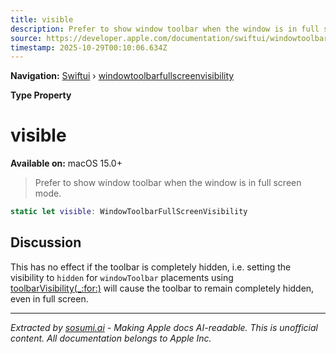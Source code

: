 ```yaml
---
title: visible
description: Prefer to show window toolbar when the window is in full screen mode.
source: https://developer.apple.com/documentation/swiftui/windowtoolbarfullscreenvisibility/visible
timestamp: 2025-10-29T00:10:06.634Z
---
```


**Navigation:** [Swiftui](/documentation/swiftui) › [windowtoolbarfullscreenvisibility](/documentation/swiftui/windowtoolbarfullscreenvisibility)

**Type Property**

# visible

**Available on:** macOS 15.0+

> Prefer to show window toolbar when the window is in full screen mode.

```swift
static let visible: WindowToolbarFullScreenVisibility
```

## Discussion

This has no effect if the toolbar is completely hidden, i.e. setting the visibility to `hidden` for `windowToolbar` placements using [toolbarVisibility(_:for:)](/documentation/swiftui/view/toolbarvisibility(_:for:)) will cause the toolbar to remain completely hidden, even in full screen.

---

*Extracted by [sosumi.ai](https://sosumi.ai) - Making Apple docs AI-readable.*
*This is unofficial content. All documentation belongs to Apple Inc.*
